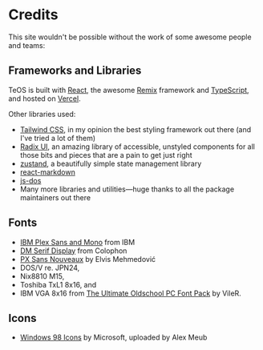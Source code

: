 # Credits

This site wouldn't be possible without the work of some awesome people and teams:

## Frameworks and Libraries

TeOS is built with [React](https://react.dev/), the awesome [Remix](https://remix.run/) framework and [TypeScript](https://www.typescriptlang.org/), and hosted on [Vercel](https://vercel.com/).

Other libraries used:

- [Tailwind CSS](https://tailwindcss.com/), in my opinion the best styling framework out there (and I've tried a lot of them)
- [Radix UI](https://www.radix-ui.com/), an amazing library of accessible, unstyled components for all those bits and pieces that are a pain to get just right
- [zustand](https://docs.pmnd.rs/zustand/getting-started/introduction), a beautifully simple state management library
- [react-markdown](https://github.com/remarkjs/react-markdown)
- [js-dos](https://js-dos.com/)
- Many more libraries and utilities—huge thanks to all the package maintainers out there

## Fonts

- [IBM Plex Sans and Mono](https://www.ibm.com/plex/) from IBM
- [DM Serif Display](https://fonts.google.com/specimen/DM+Serif+Display) from Colophon
- [PX Sans Nouveaux](https://www.dafont.com/px-sans-nouveaux.font) by Elvis Mehmedović
- DOS/V re. JPN24,
- Nix8810 M15,
- Toshiba TxL1 8x16, and
- IBM VGA 8x16 from [The Ultimate Oldschool PC Font Pack](https://int10h.org/oldschool-pc-fonts/) by VileR.

## Icons

- [Windows 98 Icons](https://win98icons.alexmeub.com/) by Microsoft, uploaded by Alex Meub
